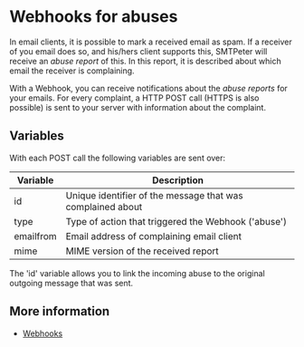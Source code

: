 # Webhooks for abuses

In email clients, it is possible to mark a received email as spam. If a 
receiver of you email does so, and his/hers client supports this, SMTPeter will
receive an *abuse report* of this. In this report, it is described about which
email the receiver is complaining.

With a Webhook, you can receive notifications about the *abuse reports* for your
emails. For every complaint, a HTTP POST call (HTTPS is also possible) is sent to
your server with information about the complaint.

## Variables

With each POST call the following variables are sent over:

| Variable  | Description                                                          |
|-----------|----------------------------------------------------------------------|
| id        | Unique identifier of the message that was complained about           |
| type      | Type of action that triggered the Webhook ('abuse')                  |
| emailfrom | Email address of complaining email client                            |
| mime      | MIME version of the received report                                  |

The 'id' variable allows you to link the incoming abuse to the original outgoing message that was sent.

## More information

* [Webhooks](./webhooks)
